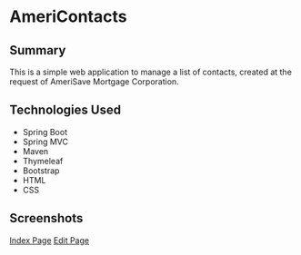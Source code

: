 # AmeriContacts 

## Summary

This is a simple web application to manage a list of contacts, created at the
request of AmeriSave Mortgage Corporation.

## Technologies Used

* Spring Boot
* Spring MVC
* Maven
* Thymeleaf
* Bootstrap
* HTML
* CSS

## Screenshots

[Index Page](images/ameri-contacts-01.png)
[Edit Page](images/ameri-contacts-02.png)
